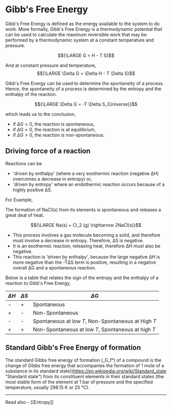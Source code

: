 # Gibb's Free Energy

Gibb's Free Energy is defined as the energy available to the system to do work. More formally, Gibb's Free Energy is a thermodynamic potential that can be used to calculate the maximum reversible work that may be performed by a thermodynamic system at a constant temperature and pressure. 

$${\LARGE G = H - T S}$$

And at constant pressure and temperature,
$${\LARGE \Delta G = \Delta H - T \Delta S}$$

Gibb's Free Energy can be used to determine the spontaneity of a process. Hence, the spontaneity of a process is determined by the entropy and the enthalpy of the reaction.

$${\LARGE \Delta G = -T \Delta S_{Universe}}$$

which leads us to the conclusion,
- if ${\Delta G <0}$, the reaction is spontaneous,
- if ${\Delta G = 0}$, the reaction is at equilibrium,
- if ${\Delta G > 0}$, the reaction is non-spontaneous.

## Driving force of a reaction

Reactions can be
- 'driven by enthalpy' (where a very exothermic reaction (negative ΔH) overcomes a decrease in entropy) or,
- 'driven by entropy' where an endothermic reaction occurs because of a highly positive ΔS.

For Example,

The formation of NaCl(s) from its elements is spontaneous and releases a great deal of heat.

$${\LARGE Na(s) + Cl_2 (g) \rightarrow 2NaCl(s)}$$

- This process involves a gas molecule becoming a solid, and therefore must involve a decrease in entropy. Therefore, ΔS is negative.
-  It is an exothermic reaction, releasing heat, therefore ΔH must also be negative.
-   This reaction is 'driven by enthalpy', because the large negative ΔH is more negative than the -TΔS term is positive, resulting in a negative overall ΔG and a spontaneous reaction.

Below is a table that relates the sign of the entropy and the enthalpy of a reaction to Gibb's Free Energy,

| ${\Delta H}$ | ${\Delta S}$ | ${\Delta G}$                                        |
| ------------ | ------------ | --------------------------------------------------- |
| -            | +            | Spontaneous                                         |
| +            | -            | Non-Spontaneous                                     |
| -            | -            | Spontaneous at low *T*, Non-Spontaneous at High *T* |
| +            | +            | Non-Spontaneous at low *T*, Spontaneous at high *T* |

## Standard Gibb's Free Energy of formation

The standard Gibbs free energy of formation (_G_f°) of a compound is the change of Gibbs free energy that accompanies the formation of 1 mole of a substance in its standard state](https://en.wikipedia.org/wiki/Standard_state "Standard state") from its constituent elements in their standard states (the most stable form of the element at 1 bar of pressure and the specified temperature, usually 298.15 K or 25 °C).

---
Read also - [[Entropy]]